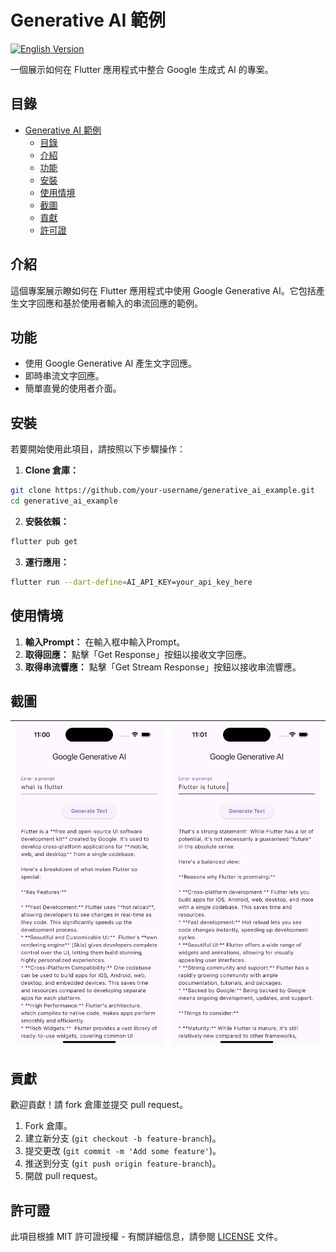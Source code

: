 # Generative AI 範例

[![English Version](https://img.shields.io/badge/README-English-blue)](README.md)

一個展示如何在 Flutter 應用程式中整合 Google 生成式 AI 的專案。

## 目錄

- [Generative AI 範例](#generative-ai-範例)
  - [目錄](#目錄)
  - [介紹](#介紹)
  - [功能](#功能)
  - [安裝](#安裝)
  - [使用情境](#使用情境)
  - [截圖](#截圖)
  - [貢獻](#貢獻)
  - [許可證](#許可證)

## 介紹

這個專案展示瞭如何在 Flutter 應用程式中使用 Google Generative AI。它包括產生文字回應和基於使用者輸入的串流回應的範例。

## 功能

- 使用 Google Generative AI 產生文字回應。
- 即時串流文字回應。
- 簡單直覺的使用者介面。

## 安裝

若要開始使用此項目，請按照以下步驟操作：

1. **Clone 倉庫：**
 ```sh
 git clone https://github.com/your-username/generative_ai_example.git
 cd generative_ai_example
 ```

2. **安裝依賴：**
 ```sh
 flutter pub get
 ```

3. **運行應用：**
 ```sh
 flutter run --dart-define=AI_API_KEY=your_api_key_here
 ```

## 使用情境

1. **輸入Prompt：** 在輸入框中輸入Prompt。
2. **取得回應：** 點擊「Get Response」按鈕以接收文字回應。
3. **取得串流響應：** 點擊「Get Stream Response」按鈕以接收串流響應。

## 截圖

| ![截圖 1](screenshots/1.png) | ![截圖 2](screenshots/2.png) |
|:----------------------------:|:----------------------------:|

## 貢獻

歡迎貢獻！請 fork 倉庫並提交 pull request。

1. Fork 倉庫。
2. 建立新分支 (`git checkout -b feature-branch`)。
3. 提交更改 (`git commit -m 'Add some feature'`)。
4. 推送到分支 (`git push origin feature-branch`)。
5. 開啟 pull request。

## 許可證

此項目根據 MIT 許可證授權 - 有關詳細信息，請參閱 [LICENSE](LICENSE) 文件。